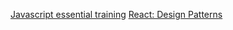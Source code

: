 [Javascript essential training](https://github.com/qodirovshohijahon/javascript-essential-training-2832077)
[React: Design Patterns
](https://www.linkedin.com/learning/react-design-patterns/modal-components?u=2113185)
